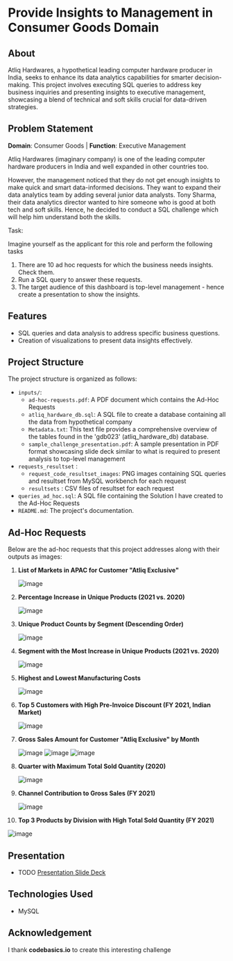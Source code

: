 # Provide Insights to Management in Consumer Goods Domain

## About

Atliq Hardwares, a hypothetical leading computer hardware producer in India, seeks to enhance its data analytics capabilities for smarter decision-making. This project involves executing SQL queries to address key business inquiries and presenting insights to executive management, showcasing a blend of technical and soft skills crucial for data-driven strategies.


## Problem Statement

**Domain**:  Consumer Goods | **Function**: Executive Management

Atliq Hardwares (imaginary company) is one of the leading computer hardware producers in India and well expanded in other countries too.

However, the management noticed that they do not get enough insights to make quick and smart data-informed decisions. They want to expand their data analytics team by adding several junior data analysts. Tony Sharma, their data analytics director wanted to hire someone who is good at both tech and soft skills. Hence, he decided to conduct a SQL challenge which will help him understand both the skills.

Task:  

Imagine yourself as the applicant for this role and perform the following tasks

1.    There are 10 ad hoc requests for which the business needs insights. Check them.
2.    Run a SQL query to answer these requests. 
3.    The target audience of this dashboard is top-level management - hence create a presentation to show the insights.


## Features

- SQL queries and data analysis to address specific business questions.
- Creation of visualizations to present data insights effectively.


## Project Structure

The project structure is organized as follows:

- `inputs/`:
  - `ad-hoc-requests.pdf`: A PDF document which contains the Ad-Hoc Requests
  - `atliq_hardware_db.sql`: A SQL file to create a database containing all the data from hypothetical company
  - `Metadata.txt`: This text file provides a comprehensive overview of the tables found in the 'gdb023' (atliq_hardware_db) database.
  - `sample_challenge_presentation.pdf`: A sample presentation in PDF format showcasing slide deck similar to what is required to present analysis to top-level management
- `requests_resultset` :
  - `request_code_resultset_images`: PNG images containing SQL queries and resultset from MySQL workbench for each request
  - `resultsets` : CSV files of resultset for each request
- `queries_ad_hoc.sql`: A SQL file containing the Solution I have created to the Ad-Hoc Requests
- `README.md`: The project's documentation.


## Ad-Hoc Requests

Below are the ad-hoc requests that this project addresses along with their outputs as images:

1. **List of Markets in APAC for Customer "Atliq Exclusive"**

   ![image](https://github.com/ameyss97/Codebasics_challenge_6_consumer_goods_adhoc_reqs/blob/main/requests_resultset/request_code_resultset_images/request_1.png?raw=true)


2. **Percentage Increase in Unique Products (2021 vs. 2020)**

   ![image](https://github.com/ameyss97/Codebasics_challenge_6_consumer_goods_adhoc_reqs/blob/main/requests_resultset/request_code_resultset_images/request_2.png?raw=true)


3. **Unique Product Counts by Segment (Descending Order)**

   ![image](https://github.com/ameyss97/Codebasics_challenge_6_consumer_goods_adhoc_reqs/blob/main/requests_resultset/request_code_resultset_images/request_3.png?raw=true)


4. **Segment with the Most Increase in Unique Products (2021 vs. 2020)**

   ![image](https://github.com/ameyss97/Codebasics_challenge_6_consumer_goods_adhoc_reqs/blob/main/requests_resultset/request_code_resultset_images/request_4.png?raw=true)


5. **Highest and Lowest Manufacturing Costs**

   ![image](https://github.com/ameyss97/Codebasics_challenge_6_consumer_goods_adhoc_reqs/blob/main/requests_resultset/request_code_resultset_images/request_5.png?raw=true)


6. **Top 5 Customers with High Pre-Invoice Discount (FY 2021, Indian Market)**

   ![image](https://github.com/ameyss97/Codebasics_challenge_6_consumer_goods_adhoc_reqs/blob/main/requests_resultset/request_code_resultset_images/request_6.png?raw=true)


7. **Gross Sales Amount for Customer "Atliq Exclusive" by Month**

   ![image](https://github.com/ameyss97/Codebasics_challenge_6_consumer_goods_adhoc_reqs/blob/main/requests_resultset/request_code_resultset_images/request_7_1.png?raw=true)
   ![image](https://github.com/ameyss97/Codebasics_challenge_6_consumer_goods_adhoc_reqs/blob/main/requests_resultset/request_code_resultset_images/request_7_2.png?raw=true)
   ![image](https://github.com/ameyss97/Codebasics_challenge_6_consumer_goods_adhoc_reqs/blob/main/requests_resultset/request_code_resultset_images/request_7_3.png?raw=true)


8. **Quarter with Maximum Total Sold Quantity (2020)**

   ![image](https://github.com/ameyss97/Codebasics_challenge_6_consumer_goods_adhoc_reqs/blob/main/requests_resultset/request_code_resultset_images/request_8.png?raw=true)


9. **Channel Contribution to Gross Sales (FY 2021)**

   ![image](https://github.com/ameyss97/Codebasics_challenge_6_consumer_goods_adhoc_reqs/blob/main/requests_resultset/request_code_resultset_images/request_9.png?raw=true)


10. **Top 3 Products by Division with High Total Sold Quantity (FY 2021)**

   ![image](https://github.com/ameyss97/Codebasics_challenge_6_consumer_goods_adhoc_reqs/blob/main/requests_resultset/request_code_resultset_images/request_10.png?raw=true)


## Presentation

- TODO [Presentation Slide Deck](/relative-link-to/slide-deck)


## Technologies Used

- MySQL


## Acknowledgement

I thank **codebasics.io** to create this interesting challenge
